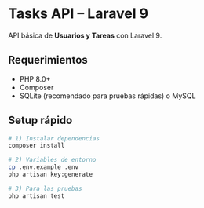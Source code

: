 # Tasks API – Laravel 9

API básica de **Usuarios y Tareas** con Laravel 9.

## Requerimientos
- PHP 8.0+  
- Composer  
- SQLite (recomendado para pruebas rápidas) o MySQL

## Setup rápido
```bash
# 1) Instalar dependencias
composer install

# 2) Variables de entorno
cp .env.example .env
php artisan key:generate

# 3) Para las pruebas 
php artisan test
